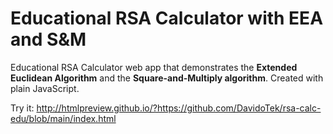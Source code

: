 # Educational RSA Calculator with EEA and S&M

Educational RSA Calculator web app that demonstrates the **Extended Euclidean Algorithm** and the **Square-and-Multiply algorithm**. Created with plain JavaScript.

Try it: http://htmlpreview.github.io/?https://github.com/DavidoTek/rsa-calc-edu/blob/main/index.html
